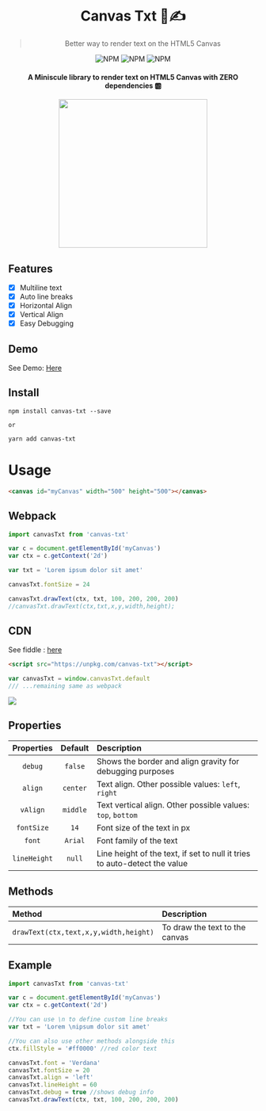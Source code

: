<div align="center">
<h1>Canvas Txt 📐✍</h1>
<blockquote>
Better way to render text on the HTML5 Canvas
</blockquote>

<p align="center">

<img alt="NPM" src="https://img.shields.io/bundlephobia/minzip/canvas-txt?style=flat-square">

<img alt="NPM" src="https://img.shields.io/npm/v/canvas-txt?style=flat-square">

<img alt="NPM" src="https://img.shields.io/npm/l/canvas-txt?style=flat-square">

</p>

#### A Miniscule library to render text on HTML5 Canvas with ZERO dependencies 🆎

<img src="https://i.imgur.com/JWAC6GS.png" width=300>

</div>

## Features

- [x] Multiline text
- [x] Auto line breaks
- [x] Horizontal Align
- [x] Vertical Align
- [x] Easy Debugging

## Demo

See Demo: [Here](http://canvas-txt.geongeorge.com)

## Install

```
npm install canvas-txt --save

or

yarn add canvas-txt
```

# Usage

```html
<canvas id="myCanvas" width="500" height="500"></canvas>
```

## Webpack

```javascript
import canvasTxt from 'canvas-txt'

var c = document.getElementById('myCanvas')
var ctx = c.getContext('2d')

var txt = 'Lorem ipsum dolor sit amet'

canvasTxt.fontSize = 24

canvasTxt.drawText(ctx, txt, 100, 200, 200, 200)
//canvasTxt.drawText(ctx,txt,x,y,width,height);
```

## CDN

See fiddle : <a href="https://jsfiddle.net/geongeorgek/9bamges1/8/">here</a>

```html
<script src="https://unpkg.com/canvas-txt"></script>
```

```javascript
var canvasTxt = window.canvasTxt.default
/// ...remaining same as webpack
```

![](https://i.imgur.com/qV2x2zV.jpg)

## Properties

|  Properties  | Default  | Description                                                               |
| :----------: | :------: | :------------------------------------------------------------------------ |
|   `debug`    | `false`  | Shows the border and align gravity for debugging purposes                 |
|   `align`    | `center` | Text align. Other possible values: `left`, `right`                        |
|   `vAlign`   | `middle` | Text vertical align. Other possible values: `top`, `bottom`               |
|  `fontSize`  |   `14`   | Font size of the text in px                                               |
|    `font`    | `Arial`  | Font family of the text                                                   |
| `lineHeight` |  `null`  | Line height of the text, if set to null it tries to auto-detect the value |

## Methods

| Method                                | Description                    |
| :------------------------------------ | :----------------------------- |
| `drawText(ctx,text,x,y,width,height)` | To draw the text to the canvas |

## Example

```javascript
import canvasTxt from 'canvas-txt'

var c = document.getElementById('myCanvas')
var ctx = c.getContext('2d')

//You can use \n to define custom line breaks
var txt = 'Lorem \nipsum dolor sit amet'

//You can also use other methods alongside this
ctx.fillStyle = '#ff0000' //red color text

canvasTxt.font = 'Verdana'
canvasTxt.fontSize = 20
canvasTxt.align = 'left'
canvasTxt.lineHeight = 60
canvasTxt.debug = true //shows debug info
canvasTxt.drawText(ctx, txt, 100, 200, 200, 200)
```
